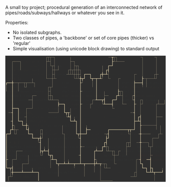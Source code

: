 A small toy project; procedural generation of an interconnected network of pipes/roads/subways/hallways or whatever you see in it.

Properties:
* No isolated subgraphs.
* Two classes of pipes, a 'backbone' or set of core pipes (thicker) vs 'regular'
* Simple visualisation (using unicode block drawing) to standard output

![Screenshot](https://raw.githubusercontent.com/proycon/pipemapgen/master/screenshot.png)

